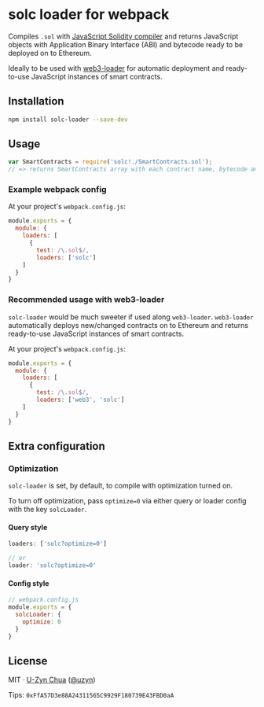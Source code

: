 # solc loader for webpack

Compiles `.sol` with [JavaScript Solidity compiler](https://github.com/chriseth/browser-solidity) and returns JavaScript objects with Application Binary Interface (ABI) and bytecode ready to be deployed on to Ethereum.

Ideally to be used with [web3-loader](https://github.com/uzyn/web3-loader) for automatic deployment and ready-to-use JavaScript instances of smart contracts.

## Installation

```bash
npm install solc-loader --save-dev
```

## Usage

```js
var SmartContracts = require('solc!./SmartContracts.sol');
// => returns SmartContracts array with each contract name, bytecode and abi.
```

### Example webpack config

At your project's `webpack.config.js`:

```js
module.exports = {
  module: {
    loaders: [
      {
        test: /\.sol$/,
        loaders: ['solc']
    ]
  }
}
```

### Recommended usage with web3-loader

`solc-loader` would be much sweeter if used along `web3-loader`. `web3-loader` automatically deploys new/changed contracts on to Ethereum and returns ready-to-use JavaScript instances of smart contracts.

At your project's `webpack.config.js`:

```js
module.exports = {
  module: {
    loaders: [
      {
        test: /\.sol$/,
        loaders: ['web3', 'solc']
    ]
  }
}
```

## Extra configuration

### Optimization

`solc-loader` is set, by default, to compile with optimization turned on.

To turn off optimization, pass `optimize=0` via either query or loader config with the key `solcLoader`.

#### Query style

```js
loaders: ['solc?optimize=0']

// or
loader: 'solc?optimize=0'
```

#### Config style

```js
// webpack.config.js
module.exports = {
  solcLoader: {
    optimize: 0
  }
}
```

## License
MIT · [U-Zyn Chua](http://uzyn.com) ([@uzyn](http://twitter.com/uzyn))

Tips: `0xFfA57D3e88A24311565C9929F180739E43FBD0aA`
